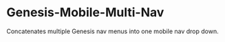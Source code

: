 Genesis-Mobile-Multi-Nav
========================

Concatenates multiple Genesis nav menus into one mobile nav drop down. 
